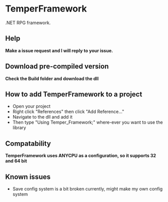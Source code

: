 # TemperFramework
.NET RPG framework.


## Help
**Make a issue request and I will reply to your issue.**


## Download pre-compiled version
**Check the Build folder and download the dll**

## How to add TemperFramework to a project
* Open your project
* Right click "References" then click "Add Reference..." 
* Navigate to the dll and add it
* Then type "Using Temper_Framework;" where-ever you want to use the library

## Compatability 
**TemperFramework uses ANYCPU as a configuration, so it supports 32 and 64 bit**

## Known issues
* Save config system is a bit broken currently, might make my own config system

